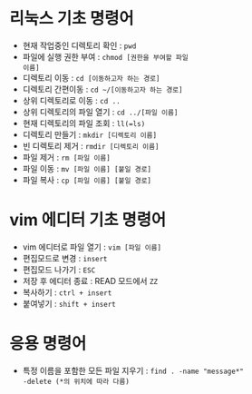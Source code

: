 # 리눅스 기초 명령어
- 현재 작업중인 디렉토리 확인 : <code>pwd</code>
- 파일에 실행 권한 부여 : <code>chmod [권한을 부여할 파일 이름]</code>
- 디렉토리 이동 : <code>cd [이동하고자 하는 경로]</code>
- 디렉토리 간편이동 : <code>cd ~/[이동하고자 하는 경로]</code>
- 상위 디렉토리로 이동 : <code>cd ..</code>
- 상위 디렉토리의 파일 열기 : <code>cd ../[파일 이름]</code>
- 현재 디렉토리의 파일 조회 : <code>ll(=ls)</code>
- 디렉토리 만들기 : <code>mkdir [디렉토리 이름]</code>
- 빈 디렉토리 제거 : <code>rmdir [디렉토리 이름]</code>
- 파일 제거 : <code>rm [파일 이름]</code>
- 파일 이동 : <code>mv [파일 이름] [붙일 경로]</code>
- 파일 복사 : <code>cp [파일 이름] [붙일 경로]</code>

# vim 에디터 기초 명령어
- vim 에디터로 파일 열기 : <code>vim [파일 이름]</code>
- 편집모드로 변경 : <code>insert</code>
- 편집모드 나가기 : <code>ESC</code>
- 저장 후 에디터 종료 : READ 모드에서 <code>ZZ</code>
- 복사하기 : <code>ctrl + insert</code>
- 붙여넣기 : <code>shift + insert</code>

# 응용 명령어
- 특정 이름을 포함한 모든 파일 지우기 : <code>find . -name "message*" -delete (*의 위치에 따라 다름)</code>
